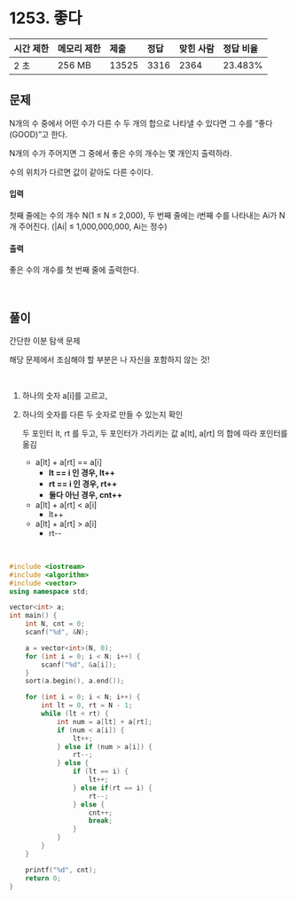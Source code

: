 # 1253. 좋다

| 시간 제한 | 메모리 제한 | 제출  | 정답 | 맞힌 사람 | 정답 비율 |
| :-------- | :---------- | :---- | :--- | :-------- | :-------- |
| 2 초      | 256 MB      | 13525 | 3316 | 2364      | 23.483%   |

## 문제

N개의 수 중에서 어떤 수가 다른 수 두 개의 합으로 나타낼 수 있다면 그 수를 “좋다(GOOD)”고 한다.

N개의 수가 주어지면 그 중에서 좋은 수의 개수는 몇 개인지 출력하라.

수의 위치가 다르면 값이 같아도 다른 수이다.

#### 입력

첫째 줄에는 수의 개수 N(1 ≤ N ≤ 2,000), 두 번째 줄에는 i번째 수를 나타내는 Ai가 N개 주어진다. (|Ai| ≤ 1,000,000,000, Ai는 정수)

#### 출력

좋은 수의 개수를 첫 번째 줄에 출력한다.

<br/>

## 풀이

간단한 이분 탐색 문제

해당 문제에서 조심해야 할 부분은 나 자신을 포함하지 않는 것!

<br/>

1. 하나의 숫자 a[i]를 고르고,

2. 하나의 숫자를 다른 두 숫자로 만들 수 있는지 확인

    두 포인터 lt, rt 를 두고, 두 포인터가 가리키는 값 a[lt], a[rt] 의 합에 따라 포인터를 옮김

    - a[lt] + a[rt] == a[i]
        - **lt == i 인 경우, lt++**
        - **rt == i 인 경우, rt++**
        - **둘다 아닌 경우, cnt++**
    - a[lt] + a[rt] < a[i]
        - lt++
    - a[lt] + a[rt] > a[i]
        - rt--

<br/>

```c++
#include <iostream>
#include <algorithm>
#include <vector>
using namespace std;

vector<int> a;
int main() {
	int N, cnt = 0;
	scanf("%d", &N);

	a = vector<int>(N, 0);
	for (int i = 0; i < N; i++) {
		scanf("%d", &a[i]);
	}
	sort(a.begin(), a.end());

	for (int i = 0; i < N; i++) {
		int lt = 0, rt = N - 1;
		while (lt < rt) {
			int num = a[lt] + a[rt];
			if (num < a[i]) {
				lt++;
			} else if (num > a[i]) {
				rt--;
			} else {
				if (lt == i) {
					lt++;
				} else if(rt == i) {
					rt--;
				} else {
					cnt++;
					break;
				}
			}
		}
	}

	printf("%d", cnt);
	return 0;
}
```
